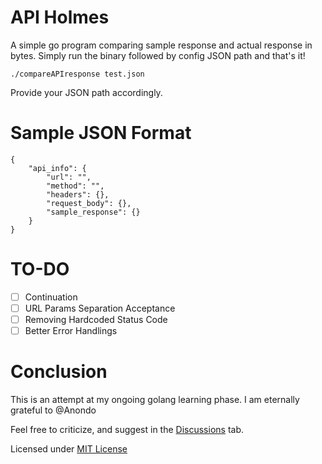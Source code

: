 # API Holmes
A simple go program comparing sample response and actual response in bytes. Simply run the binary followed by config JSON path and that's it!

    ./compareAPIresponse test.json
Provide your JSON path accordingly.
# Sample JSON Format

    {
        "api_info": {
            "url": "",
            "method": "",
            "headers": {},
            "request_body": {},
            "sample_response": {}
        }
    }
# TO-DO
 - [ ] Continuation
 - [ ] URL Params Separation Acceptance
 - [ ] Removing Hardcoded Status Code
 - [ ] Better Error Handlings
# Conclusion
This is an attempt at my ongoing golang learning phase. I am eternally grateful to @Anondo

Feel free to criticize, and suggest in the [Discussions](https://github.com/ARMeeru/compareAPIresponse/discussions) tab.

Licensed under [MIT License](https://github.com/ARMeeru/compareAPIresponse/blob/main/LICENSE)
